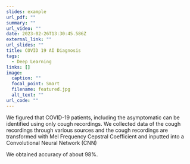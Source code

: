 ```yaml
---
slides: example
url_pdf: ""
summary: ""
url_video: ""
date: 2023-02-26T13:30:45.586Z
external_link: ""
url_slides: ""
title: COVID 19 AI Diagnosis
tags:
  - Deep Learning
links: []
image:
  caption: ""
  focal_point: Smart
  filename: featured.jpg
  alt_text: ""
url_code: ""
---
```

<!--StartFragment-->

We figured that COVID-19 patients, including the asymptomatic can be identified using only cough recordings. We collected data of the cough recordings through various sources and the cough recordings are transformed with Mel Frequency Cepstral Coefficient and inputted into a Convolutional Neural Network (CNN)



We obtained accuracy of about 98%.

<!--EndFragment-->